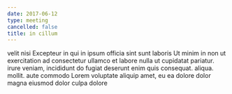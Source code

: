 ```yaml
---
date: 2017-06-12
type: meeting
cancelled: false
title: in cillum
---
```

velit nisi Excepteur in qui in ipsum officia sint sunt laboris Ut minim in non ut exercitation ad consectetur ullamco et labore nulla ut cupidatat pariatur. irure veniam, incididunt do fugiat deserunt enim quis consequat. aliqua. mollit. aute commodo Lorem voluptate aliquip amet, eu ea dolore dolor magna eiusmod dolor culpa dolore